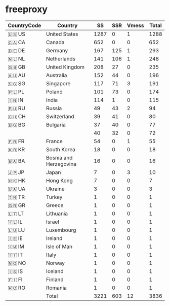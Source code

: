 # freeproxy

|CountryCode|Country|SS|SSR|Vmess|Total|
|  ----  | ----  |  ----  | ----  |  ----  | ----  |
|🇺🇸 US|United States|1287|0|1|1288|
|🇨🇦 CA|Canada|652|0|0|652|
|🇩🇪 DE|Germany|167|125|1|293|
|🇳🇱 NL|Netherlands|141|106|1|248|
|🇬🇧 GB|United Kingdom|208|27|0|235|
|🇦🇺 AU|Australia|152|44|0|196|
|🇸🇬 SG|Singapore|117|71|3|191|
|🇵🇱 PL|Poland|101|73|0|174|
|🇮🇳 IN|India|114|1|0|115|
|🇷🇺 RU|Russia|49|43|2|94|
|🇨🇭 CH|Switzerland|39|41|0|80|
|🇧🇬 BG|Bulgaria|37|40|0|77|
| ||40|32|0|72|
|🇫🇷 FR|France|54|0|1|55|
|🇰🇷 KR|South Korea|18|0|0|18|
|🇧🇦 BA|Bosnia and Herzegovina|16|0|0|16|
|🇯🇵 JP|Japan|7|0|3|10|
|🇭🇰 HK|Hong Kong|7|0|0|7|
|🇺🇦 UA|Ukraine|3|0|0|3|
|🇹🇷 TR|Turkey|1|0|0|1|
|🇬🇷 GR|Greece|1|0|0|1|
|🇱🇹 LT|Lithuania|1|0|0|1|
|🇮🇱 IL|Israel|1|0|0|1|
|🇱🇺 LU|Luxembourg|1|0|0|1|
|🇮🇪 IE|Ireland|1|0|0|1|
|🇮🇲 IM|Isle of Man|1|0|0|1|
|🇮🇹 IT|Italy|1|0|0|1|
|🇳🇴 NO|Norway|1|0|0|1|
|🇮🇸 IS|Iceland|1|0|0|1|
|🇫🇮 FI|Finland|1|0|0|1|
|🇷🇴 RO|Romania|1|0|0|1|
||Total|3221|603|12|3836|

